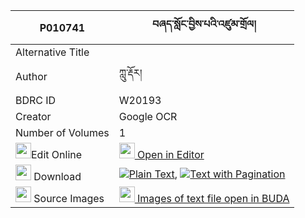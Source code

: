 |P010741|བཞད་སློང་བྱིས་པའི་འཛུམ་གྲོལ། 
| --- | --- 
|Alternative Title |
|Author| ཀླུ་རྡོར།
|BDRC ID | W20193
|Creator | Google OCR
|Number of Volumes| 1
|<img width="25" src="https://img.icons8.com/color/25/000000/edit-property.png">Edit Online| [<img width="25" src="https://avatars.githubusercontent.com/u/45091458?s=200&v=4"> Open in Editor](http://editor.openpecha.org/P010741)
|<img width="25" src="https://img.icons8.com/fluent/48/000000/download-2.png"/>  Download | [![](https://img.icons8.com/color/20/000000/txt.png)Plain Text](https://github.com/Openpecha/P010741/releases/download/v1/shye_long_jipa_i_dzum_drol_plain_P010741.zip), [![](https://img.icons8.com/color/20/000000/txt.png)Text with Pagination](https://github.com/Openpecha/P010741/releases/download/v1/shye_long_jipa_i_dzum_drol_pages_P010741.zip)
|<img width="25" src="https://img.icons8.com/plasticine/100/000000/pictures-folder.png"/>  Source Images | [<img width="25" src="https://library.bdrc.io/icons/BUDA-small.svg"> Images of text file open in BUDA](https://library.bdrc.io/show/bdr:W20193)